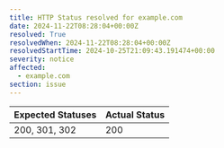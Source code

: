 ```yaml
---
title: HTTP Status resolved for example.com
date: 2024-11-22T08:28:04+00:00Z
resolved: True
resolvedWhen: 2024-11-22T08:28:04+00:00Z
resolvedStartTime: 2024-10-25T21:09:43.191474+00:00
severity: notice
affected:
  - example.com
section: issue
---
```


| Expected Statuses | Actual Status  |
|-------------------|----------------|
| 200, 301, 302 | 200 |
